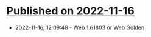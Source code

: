 # [Published on 2022-11-16](index.md)

* [2022-11-16, 12:09:48](https://news.ycombinator.com/item?id=33621864) - [Web 1.61803 or Web Golden](https://susam.net/maze/web-golden.html)
